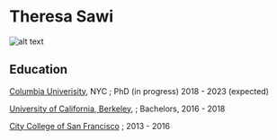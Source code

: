 # Theresa Sawi

![alt text](https://bnhmwp.berkeley.edu/deccan/wp-content/uploads/sites/24/2017/07/TheresaSawi-250x250.jpg "Theresa Sawi")

## Education

[Columbia Univerisity](https://www.columbia.edu/
), NYC ; PhD (in progress) 2018 - 2023 (expected)

[University of California, Berkeley](https://www.berkeley.edu/
), ; Bachelors, 2016 - 2018

[City College of San Francisco](https://www.ccsf.edu/
) ; 2013 - 2016